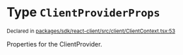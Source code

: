 # Type `ClientProviderProps`
<sub>Declared in [packages/sdk/react-client/src/client/ClientContext.tsx:53](https://github.com/dxos/dxos/blob/ec4e715a1/packages/sdk/react-client/src/client/ClientContext.tsx#L53)</sub>


Properties for the ClientProvider.



